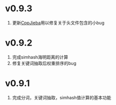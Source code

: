 # v0.9.3

1. 更新[CppJieba]用以修复关于头文件包含的小bug

# v0.9.2

1. 完成simhash海明距离的计算
2. 修复关键词抽取后权重排序的bug

# v0.9.1

1. 完成分词，关键词抽取，simhash值计算的基本功能

[CppJieba]:https://github.com/aszxqw/cppjieba.git
